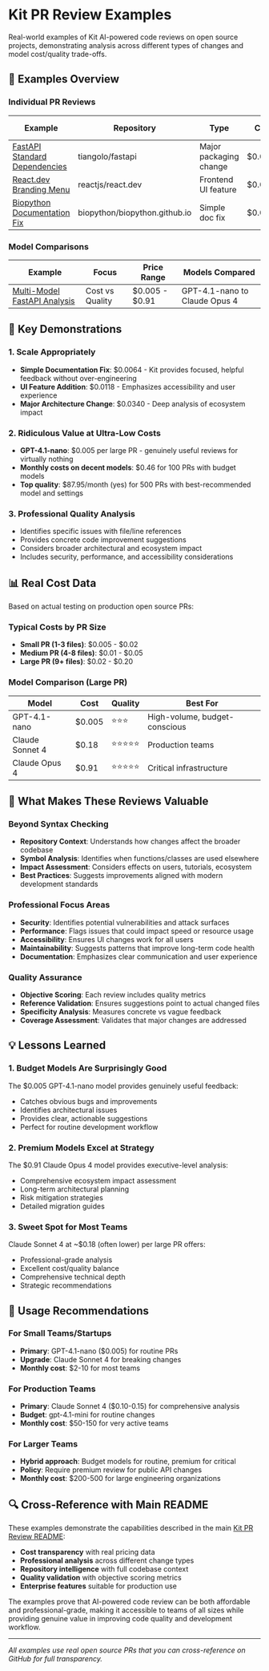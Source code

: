 # Kit PR Review Examples

Real-world examples of Kit AI-powered code reviews on open source projects, demonstrating analysis across different types of changes and model cost/quality trade-offs.

## 📁 Examples Overview

### Individual PR Reviews

| Example | Repository | Type | Cost | Key Insights |
|---------|------------|------|------|--------------|
| [FastAPI Standard Dependencies](fastapi_11935_standard_dependencies.md) | tiangolo/fastapi | Major packaging change | $0.0340 | Architectural impact analysis |
| [React.dev Branding Menu](react_dev_6986_branding_menu.md) | reactjs/react.dev | Frontend UI feature | $0.0118 | Accessibility focus |
| [Biopython Documentation Fix](biopython_204_documentation_fix.md) | biopython/biopython.github.io | Simple doc fix | $0.0064 | Proportional response |

### Model Comparisons

| Example | Focus | Price Range | Models Compared |
|---------|-------|-------------|-----------------|
| [Multi-Model FastAPI Analysis](model_comparison_fastapi_11935.md) | Cost vs Quality | $0.005 - $0.91 | GPT-4.1-nano to Claude Opus 4 |

## 🎯 Key Demonstrations

### 1. **Scale Appropriately** 
- **Simple Documentation Fix**: $0.0064 - Kit provides focused, helpful feedback without over-engineering
- **UI Feature Addition**: $0.0118 - Emphasizes accessibility and user experience
- **Major Architecture Change**: $0.0340 - Deep analysis of ecosystem impact

### 2. **Ridiculous Value at Ultra-Low Costs**
- **GPT-4.1-nano**: $0.005 per large PR - genuinely useful reviews for virtually nothing
- **Monthly costs on decent models**: $0.46 for 100 PRs with budget models
- **Top quality**: $87.95/month (yes) for 500 PRs with best-recommended model and settings

### 3. **Professional Quality Analysis**
- Identifies specific issues with file/line references
- Provides concrete code improvement suggestions
- Considers broader architectural and ecosystem impact
- Includes security, performance, and accessibility considerations

## 📊 Real Cost Data

Based on actual testing on production open source PRs:

### Typical Costs by PR Size
- **Small PR (1-3 files)**: $0.005 - $0.02
- **Medium PR (4-8 files)**: $0.01 - $0.05  
- **Large PR (9+ files)**: $0.02 - $0.20

### Model Comparison (Large PR)
| Model | Cost | Quality | Best For |
|-------|------|---------|----------|
| GPT-4.1-nano | $0.005 | ⭐⭐⭐ | High-volume, budget-conscious |
| Claude Sonnet 4 | $0.18 | ⭐⭐⭐⭐⭐ | Production teams |
| Claude Opus 4 | $0.91 | ⭐⭐⭐⭐⭐ | Critical infrastructure |

## 🚀 What Makes These Reviews Valuable

### Beyond Syntax Checking
- **Repository Context**: Understands how changes affect the broader codebase
- **Symbol Analysis**: Identifies when functions/classes are used elsewhere
- **Impact Assessment**: Considers effects on users, tutorials, ecosystem
- **Best Practices**: Suggests improvements aligned with modern development standards

### Professional Focus Areas
- **Security**: Identifies potential vulnerabilities and attack surfaces
- **Performance**: Flags issues that could impact speed or resource usage  
- **Accessibility**: Ensures UI changes work for all users
- **Maintainability**: Suggests patterns that improve long-term code health
- **Documentation**: Emphasizes clear communication and user experience

### Quality Assurance
- **Objective Scoring**: Each review includes quality metrics
- **Reference Validation**: Ensures suggestions point to actual changed files
- **Specificity Analysis**: Measures concrete vs vague feedback
- **Coverage Assessment**: Validates that major changes are addressed

## 💡 Lessons Learned

### 1. **Budget Models Are Surprisingly Good**
The $0.005 GPT-4.1-nano model provides genuinely useful feedback:
- Catches obvious bugs and improvements
- Identifies architectural issues
- Provides clear, actionable suggestions
- Perfect for routine development workflow

### 2. **Premium Models Excel at Strategy**
The $0.91 Claude Opus 4 model provides executive-level analysis:
- Comprehensive ecosystem impact assessment
- Long-term architectural planning
- Risk mitigation strategies
- Detailed migration guides

### 3. **Sweet Spot for Most Teams**
Claude Sonnet 4 at ~$0.18 (often lower) per large PR offers:
- Professional-grade analysis
- Excellent cost/quality balance
- Comprehensive technical depth
- Strategic recommendations

## 🎯 Usage Recommendations

### For Small Teams/Startups
- **Primary**: GPT-4.1-nano ($0.005) for routine PRs
- **Upgrade**: Claude Sonnet 4 for breaking changes
- **Monthly cost**: $2-10 for most teams

### For Production Teams
- **Primary**: Claude Sonnet 4 ($0.10-0.15) for comprehensive analysis
- **Budget**: gpt-4.1-mini for routine changes
- **Monthly cost**: $50-150 for very active teams

### For Larger Teams
- **Hybrid approach**: Budget models for routine, premium for critical
- **Policy**: Require premium review for public API changes
- **Monthly cost**: $200-500 for large engineering organizations

## 🔍 Cross-Reference with Main README

These examples demonstrate the capabilities described in the main [Kit PR Review README](../README.md):

- **Cost transparency** with real pricing data
- **Professional analysis** across different change types  
- **Repository intelligence** with full codebase context
- **Quality validation** with objective scoring metrics
- **Enterprise features** suitable for production use

The examples prove that AI-powered code review can be both affordable and professional-grade, making it accessible to teams of all sizes while providing genuine value in improving code quality and development workflow.

---

*All examples use real open source PRs that you can cross-reference on GitHub for full transparency.* 
